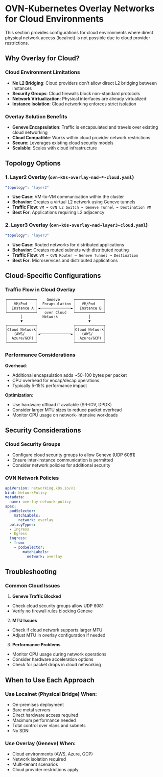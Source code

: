 # OVN-Kubernetes Overlay Networks for Cloud Environments

This section provides configurations for cloud environments where direct physical network access (localnet) is not possible due to cloud provider restrictions.

## Why Overlay for Cloud?

### Cloud Environment Limitations
- **No L2 Bridging**: Cloud providers don't allow direct L2 bridging between instances
- **Security Groups**: Cloud firewalls block non-standard protocols
- **Network Virtualization**: Physical interfaces are already virtualized
- **Instance Isolation**: Cloud networking enforces strict isolation

### Overlay Solution Benefits
- **Geneve Encapsulation**: Traffic is encapsulated and travels over existing cloud networking
- **Cloud Compatible**: Works within cloud provider network restrictions
- **Secure**: Leverages existing cloud security models
- **Scalable**: Scales with cloud infrastructure

## Topology Options

### 1. Layer2 Overlay (`ovn-k8s-overlay-nad-*-cloud.yaml`)
```yaml
"topology": "layer2"
```
- **Use Case**: VM-to-VM communication within the cluster
- **Behavior**: Creates a virtual L2 network using Geneve tunnels
- **Traffic Flow**: `VM → OVN L2 Switch → Geneve Tunnel → Destination VM`
- **Best For**: Applications requiring L2 adjacency

### 2. Layer3 Overlay (`ovn-k8s-overlay-nad-layer3-cloud.yaml`)
```yaml
"topology": "layer3"
```
- **Use Case**: Routed networks for distributed applications
- **Behavior**: Creates routed subnets with distributed routing
- **Traffic Flow**: `VM → OVN Router → Geneve Tunnel → Destination`
- **Best For**: Microservices and distributed applications

## Cloud-Specific Configurations

### Traffic Flow in Cloud Overlay

```
┌─────────────┐    Geneve      ┌─────────────┐
│   VM/Pod    │  Encapsulation │   VM/Pod    │
│  Instance A │◄──────────────►│  Instance B │
└─────────────┘   over Cloud   └─────────────┘
       │         Network              │
       ▼                              ▼
┌─────────────┐                ┌─────────────┐
│Cloud Network│                │Cloud Network│
│   (AWS/     │◄──────────────►│   (AWS/     │
│  Azure/GCP) │                │  Azure/GCP) │
└─────────────┘                └─────────────┘
```

### Performance Considerations

**Overhead**: 
- Additional encapsulation adds ~50-100 bytes per packet
- CPU overhead for encap/decap operations
- Typically 5-15% performance impact

**Optimization**:
- Use hardware offload if available (SR-IOV, DPDK)
- Consider larger MTU sizes to reduce packet overhead
- Monitor CPU usage on network-intensive workloads

## Security Considerations

### Cloud Security Groups
- Configure cloud security groups to allow Geneve (UDP 6081)
- Ensure inter-instance communication is permitted
- Consider network policies for additional security

### OVN Network Policies
```yaml
apiVersion: networking.k8s.io/v1
kind: NetworkPolicy
metadata:
  name: overlay-network-policy
spec:
  podSelector:
    matchLabels:
      network: overlay
  policyTypes:
  - Ingress
  - Egress
  ingress:
  - from:
    - podSelector:
        matchLabels:
          network: overlay
```

## Troubleshooting

### Common Cloud Issues

1. **Geneve Traffic Blocked**
  
- Check cloud security groups allow UDP 6081
- Verify no firewall rules blocking Geneve


2. **MTU Issues**

- Check if cloud network supports larger MTU
- Adjust MTU in overlay configuration if needed


3. **Performance Problems**

- Monitor CPU usage during network operations
- Consider hardware acceleration options
- Check for packet drops in cloud networking


## When to Use Each Approach

### Use Localnet (Physical Bridge) When:
- On-premises deployment
- Bare metal servers
- Direct hardware access required
- Maximum performance needed
- Total control over vlans and subnets
- No SDN

### Use Overlay (Geneve) When:
- Cloud environments (AWS, Azure, GCP)
- Network isolation required
- Multi-tenant scenarios
- Cloud provider restrictions apply